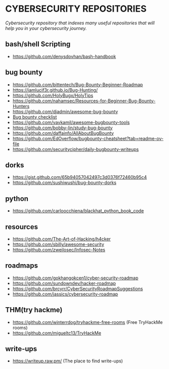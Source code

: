 # CYBERSECURITY REPOSITORIES
_Cybersecurity repository that indexes many useful repositories that will help you in your cybersecurity journey._

## bash/shell Scripting
- https://github.com/denysdovhan/bash-handbook

## bug bounty
- https://github.com/bittentech/Bug-Bounty-Beginner-Roadmap
- https://iamlucif3r.github.io/Bug-Hunting/
- https://github.com/HolyBugx/HolyTips
- https://github.com/nahamsec/Resources-for-Beginner-Bug-Bounty-Hunters
- https://github.com/djadmin/awesome-bug-bounty
- [Bug bounty checklist](https://gist.github.com/OTaKuHP/b7748a04caa8145f6795b498302cec4e)
- https://github.com/vavkamil/awesome-bugbounty-tools
- https://github.com/bobby-lin/study-bug-bounty
- https://github.com/daffainfo/AllAboutBugBounty
- https://github.com/EdOverflow/bugbounty-cheatsheet?tab=readme-ov-file
- https://github.com/securitycipher/daily-bugbounty-writeups

## dorks
- https://gist.github.com/65b94057042497c3d0376f72460b95c4
- https://github.com/sushiwushi/bug-bounty-dorks

## python
- https://github.com/carloocchiena/blackhat_python_book_code
  
## resources
- https://github.com/The-Art-of-Hacking/h4cker
- https://github.com/sbilly/awesome-security
- https://github.com/zweilosec/Infosec-Notes
  
## roadmaps
- https://github.com/gokhangokcen1/cyber-security-roadmap
- https://github.com/sundowndev/hacker-roadmap
- https://github.com/brcyrr/CyberSecurityRoadmapSuggestions
- https://github.com/jassics/cybersecurity-roadmap

## THM(try hackme)
- https://github.com/winterrdog/tryhackme-free-rooms (Free TryHackMe rooms)
- https://github.com/migueltc13/TryHackMe

## write-ups
- https://writeup.raw.pm/ (The place to find write-ups)
